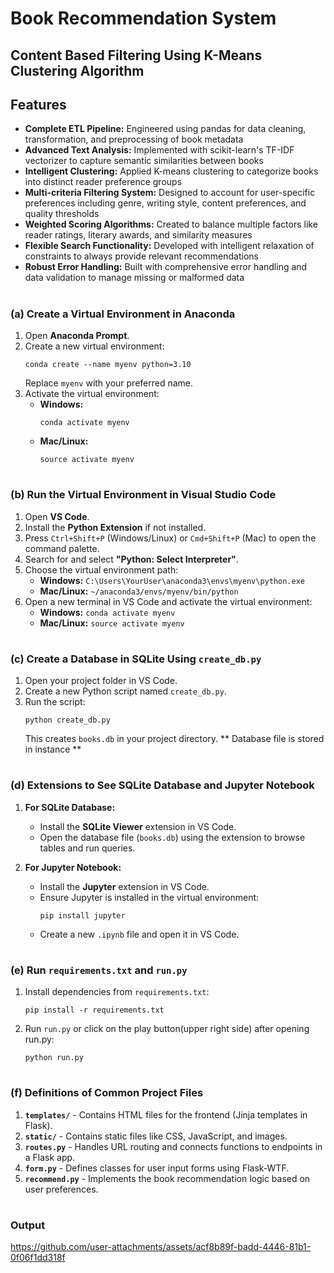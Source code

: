 # Book Recommendation System

## Content Based Filtering Using K-Means Clustering Algorithm


## Features

- **Complete ETL Pipeline:** Engineered using pandas for data cleaning, transformation, and preprocessing of book metadata
- **Advanced Text Analysis:** Implemented with scikit-learn's TF-IDF vectorizer to capture semantic similarities between books
- **Intelligent Clustering:** Applied K-means clustering to categorize books into distinct reader preference groups
- **Multi-criteria Filtering System:** Designed to account for user-specific preferences including genre, writing style, content preferences, and quality thresholds
- **Weighted Scoring Algorithms:** Created to balance multiple factors like reader ratings, literary awards, and similarity measures
- **Flexible Search Functionality:** Developed with intelligent relaxation of constraints to always provide relevant recommendations
- **Robust Error Handling:** Built with comprehensive error handling and data validation to manage missing or malformed data

#

### (a) Create a Virtual Environment in Anaconda
1. Open **Anaconda Prompt**.
2. Create a new virtual environment:
   ```
   conda create --name myenv python=3.10
   ```
   Replace `myenv` with your preferred name.
3. Activate the virtual environment:
   - **Windows:**
     ```
     conda activate myenv
     ```
   - **Mac/Linux:**
     ```
     source activate myenv
     ```
#

### (b) Run the Virtual Environment in Visual Studio Code
1. Open **VS Code**.
2. Install the **Python Extension** if not installed.
3. Press `Ctrl+Shift+P` (Windows/Linux) or `Cmd+Shift+P` (Mac) to open the command palette.
4. Search for and select **"Python: Select Interpreter"**.
5. Choose the virtual environment path:
   - **Windows:** `C:\Users\YourUser\anaconda3\envs\myenv\python.exe`
   - **Mac/Linux:** `~/anaconda3/envs/myenv/bin/python`
6. Open a new terminal in VS Code and activate the virtual environment:
   - **Windows:** `conda activate myenv`
   - **Mac/Linux:** `source activate myenv`
#


### (c) Create a Database in SQLite Using `create_db.py`
1. Open your project folder in VS Code.
2. Create a new Python script named `create_db.py`.
3. Run the script:
   ```
   python create_db.py
   ```
   This creates `books.db` in your project directory.
** Database file is stored in instance **

#


### (d) Extensions to See SQLite Database and Jupyter Notebook
1. **For SQLite Database:**
   - Install the **SQLite Viewer** extension in VS Code.
   - Open the database file (`books.db`) using the extension to browse tables and run queries.

2. **For Jupyter Notebook:**
   - Install the **Jupyter** extension in VS Code.
   - Ensure Jupyter is installed in the virtual environment:
     ```
     pip install jupyter
     ```
   - Create a new `.ipynb` file and open it in VS Code.

#


### (e) Run `requirements.txt` and `run.py`
1. Install dependencies from `requirements.txt`:
   ```
   pip install -r requirements.txt
   ```
2. Run `run.py` or click on the play button(upper right side) after opening run.py:
   ```
   python run.py
   ```

#


### (f) Definitions of Common Project Files
1. **`templates/`** - Contains HTML files for the frontend (Jinja templates in Flask).
2. **`static/`** - Contains static files like CSS, JavaScript, and images.
3. **`routes.py`** - Handles URL routing and connects functions to endpoints in a Flask app.
4. **`form.py`** - Defines classes for user input forms using Flask-WTF.
5. **`recommend.py`** - Implements the book recommendation logic based on user preferences.

#

### Output



https://github.com/user-attachments/assets/acf8b89f-badd-4446-81b1-0f06f1dd318f



